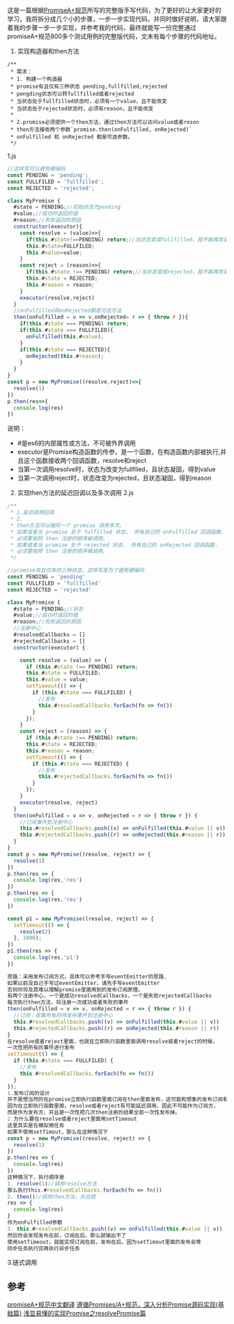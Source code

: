 这是一篇根据[PromiseA+规范](https://promisesaplus.com/)所写的完整版手写代码，为了更好的让大家更好的学习，我将拆分成几个小的步骤，一步一步实现代码，并同时做好说明，请大家跟着我的步骤一步一步实现，并参考我的代码，最终就能写一份完整通过promiseA+规范800多个测试用例的完整版代码，文末有每个步骤的代码地址。
1. 实现构造器和then方法
```
/**
 * 需求：
 * 1. 构建一个构造器
 * promise有且仅有三种状态 pending,fullfilled,rejected
 * pengding状态可以转fullfilled或者rejected
 * 当状态处于fullfilled状态时，必须有一个value，且不能改变
 * 当状态处于rejected状态时，必须有reason，且不能改变
 * 
 * 2.promise必须提供一个then方法，通过then方法可以访问value或者reson
 * then方法接收两个参数`promise.then(onFulfilled, onRejected)`
 * onFulfilled 和 onRejected 都是可选参数。
 */
```
1.js
```js
//这样写可以避免硬编码
const PENDING = 'pending';
const FULLFILED = 'fullfilled';
const REJECTED = 'rejected';

class MyPromise {
  #state = PENDING;//初始状态为pending
  #value;//成功时返回的值
  #reason;//失败返回的原因
  constructor(executor){
    const resolve = (value)=>{
      if(this.#state!==PENDING) return;//当状态变成fullfilled，就不能再改变
      this.#state=FULLFILED;
      this.#value=value;
    }
    const reject = (reason)=>{
      if(this.#state !== PENDING) return;//当状态变成rejected，就不能再改变
      this.#state = REJECTED;
      this.#reason = reason;
    }
    executor(resolve,reject)
  }
  //onFulfilled和onRejected都是可选方法
  then(onFulfilled = v => v,onRejected= r => { throw r }){
    if(this.#state === PENDING) return;
    if(this.#state === FULLFILED){
      onFulfilled(this.#value);
    }
    if(this.#state === REJECTED){
      onRejected(this.#reason);
    }
  }
}
const p = new MyPromise((resolve,reject)=>{
  resolve(1)
})
p.then(res=>{
  console.log(res)
})
```
说明：
- #是es6的内部属性或方法，不可被外界调用
- executor是Promise构造函数的传参，是一个函数，在构造函数内部被执行,并且这个函数接收两个回调函数，resolve和reject
- 当第一次调用resolve时，状态为改变为fullfiled，且状态凝固，得到value
- 当第一次调用reject时，状态改变为rejected，且状态凝固，得到reason
2. 实现then方法的延迟回调以及多次调用
2.js
```js
/**
 * 1.延迟调用回调
 * 2.
 * then方法可以被同一个 promise 调用多次。
 * 如果或者当 promise 处于 fulfilled 状态， 所有自己的 onFulfilled 回调函数，
 * 必须要按照 then 注册的顺序被调用。
 * 如果或者当 promise 处于 rejected 状态， 所有自己的 onRejected 回调函数，
 * 必须要按照 then 注册的顺序被调用。
 */

//promise有且仅有的三种状态，这样写是为了避免硬编码
const PENDING = 'pending'
const FULLFILED = 'fullfilled'
const REJECTED = 'rejected'

class MyPromise {
  #state = PENDING;//状态
  #value;//成功时返回的值
  #reason;//失败返回的原因
  //注册中心
  #resolvedCallbacks = []
  #rejectedCallbacks = []
  constructor(executor) {

    const resolve = (value) => {
      if (this.#state !== PENDING) return;
      this.#state = FULLFILED;
      this.#value = value;
      setTimeout(() => {
        if (this.#state === FULLFILED) {
          //发布
          this.#resolvedCallbacks.forEach(fn => fn())
        }
      });
    }
    const reject = (reason) => {
      if (this.#state !== PENDING) return;
      this.#state = REJECTED;
      this.#reason = reason;
      setTimeout(() => {
        if (this.#state === REJECTED) {
          //发布
          this.#rejectedCallbacks.forEach(fn => fn())
        }
      });
    }
    executor(resolve, reject)
  }
  then(onFulfilled = v => v, onRejected = r => { throw r }) {
    //订阅事件到注册中心
    this.#resolvedCallbacks.push((v) => onFulfilled(this.#value || v))
    this.#rejectedCallbacks.push((r) => onRejected(this.#reason || r))
  }
}
const p = new MyPromise((resolve, reject) => {
  resolve(1)
})
p.then(res => {
  console.log(res,'res')
})
p.then(res => {
  console.log(res,'res')
})

const p1 = new MyPromise((resolve, reject) => {
  setTimeout(() => {
    resolve(2)
  }, 1000);
})
p1.then(res => {
  console.log(res,'p1')
})
```
```js
思路：采用发布订阅方式，具体可以参考手写eventEmitter的思路,
如果以前没自己手写过eventEmitter，请先手写eventEmitter
否则你将及其难以理解promise里面用到的发布订阅原理。
有两个注册中心，一个是成功resolvedCallbacks，一个是失败rejectedCallbacks
每次执行then方法，将注册一次成功或者失败的事件
then(onFulfilled = v => v, onRejected = r => { throw r }) {
  //订阅：收集所有的待发布事件到注册中心
  this.#resolvedCallbacks.push((v) => onFulfilled(this.#value || v))
  this.#rejectedCallbacks.push((r) => onRejected(this.#reason || r))
}
在resolve或者reject里面，也就在立即执行函数里面调用resolve或者reject的时候，
一次性把所有的事件进行发布
setTimeout(() => {
  if (this.#state === FULLFILED) {
    //发布
    this.#resolvedCallbacks.forEach(fn => fn())
  }
});
1.发布订阅的设计
并不是想当然的在promise立即执行函数里面订阅在then里面发布，这可能和想象的发布订阅有点奇怪。
因为在立即执行函数里面，resolve或者reject有可能延迟调用，因此不可能作为订阅方，
而是作为发布方，并且是一次性把几次then注册的结果全部一次性发布掉。
2.为什么要在resolve或者reject里面用setTimeout
这里其实是在模拟微任务
如果不使用setTimout，那么在这种情况下
const p = new MyPromise((resolve, reject) => {
  resolve(1)
})
p.then(res => {
  console.log(res)
})
这种情况下，执行顺序是
1. resolve(1)//调用resolve方法
那么执行this.#resolvedCallbacks.forEach(fn => fn())
2. then()//调用then方法，并且把
res => {
  console.log(res)
}
作为onFulfilled参数
3. this.#resolvedCallbacks.push((v) => onFulfilled(this.#value || v))
然后你会发现发布在前，订阅在后，那么就输出不了
使用setTimeout，就能实现订阅在前，发布在后，因为setTimout里面的发布会等
同步任务执行完再执行异步任务
```
3.链式调用
## 参考
[promiseA+规范中文翻译](https://juejin.cn/post/6844903649852784647?searchId=20230817005247837C23CD5861C4BFE6CC)
[遵循Promises/A+规范，深入分析Promise源码实现(基础篇)](https://juejin.cn/post/7070652109598752798)
[浅显易懂的实现Promise之resolvePromise篇](https://zhuanlan.zhihu.com/p/480562535?utm_id=0)